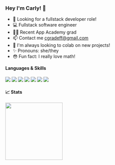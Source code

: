 ### Hey I'm Carly! 👋

- 👀 Looking for a fullstack developer role!
- 💻 Fullstack software engineer
- 👩‍💻 Recent App Academy grad
- 📫 Contact me cgradeff@gmail.com
- 💞 I'm always looking to colab on new projects!
- ✨ Pronouns: she/they
- 😳 Fun fact: I really love math!

#### Languages & Skills
[](https://img.shields.io/badge/Angular-informational?style=for-the-badge&logo=angular&logoColor=white&color=549bee)
![](https://img.shields.io/badge/Code-JavaScript-informational?style=for-the-badge&logo=javascript&logoColor=white&color=549bee)
![](https://img.shields.io/badge/Code-Ruby-informational?style=for-the-badge&logo=ruby&logoColor=white&color=549bee)
![](https://img.shields.io/badge/Code-React-informational?style=for-the-badge&logo=react&logoColor=white&color=549bee)
![](https://img.shields.io/badge/Code-Redux-informational?style=for-the-badge&logo=redux&logoColor=white&color=549bee)
![](https://img.shields.io/badge/Code-HTML-informational?style=for-the-badge&logo=html&logoColor=white&color=549bee)
![](https://img.shields.io/badge/Style-CSS-informational?style=for-the-badge&logo=CSS&logoColor=white&color=549bee)
![](https://img.shields.io/badge/Style-Sass-informational?style=for-the-badge&logo=Sass&logoColor=white&color=549bee)

#### 📈 Stats
<img height="180em" src="https://github-readme-stats.vercel.app/api?username=cgradeff&show_icons=true&hide_border=true&&count_private=true&include_all_commits=true" />
